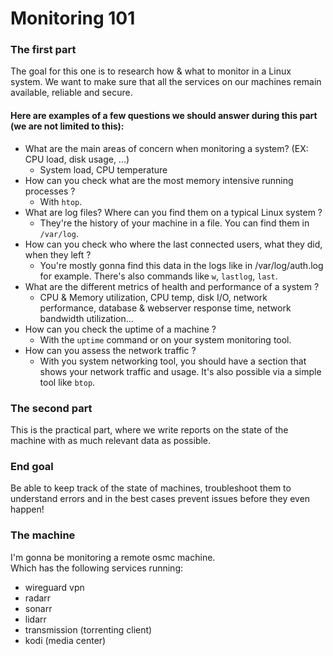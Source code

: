 # Monitoring 101

### The first part

The goal for this one is to research how & what to monitor in a Linux system. We want to make sure that all the services on our machines remain available, reliable and secure.

#### Here are examples of a few questions we should answer during this part (we are not limited to this):
- What are the main areas of concern when monitoring a system? (EX: CPU load, disk usage, ...)
    - System load, CPU temperature
- How can you check what are the most memory intensive running processes ?
    - With `htop`.
- What are log files? Where can you find them on a typical Linux system ?
    - They're the history of your machine in a file. You can find them in `/var/log`.
- How can you check who where the last connected users, what they did, when they left ?
    - You're mostly gonna find this data in the logs like in /var/log/auth.log for example. There's also commands like `w`, `lastlog`, `last`.
- What are the different metrics of health and performance of a system ?
    - CPU & Memory utilization, CPU temp, disk I/O, network performance, database & webserver response time, network bandwidth utilization...
- How can you check the uptime of a machine ?
    - With the `uptime` command or on your system monitoring tool.
- How can you assess the network traffic ?
    - With you system networking tool, you should have a section that shows your network traffic and usage. It's also possible via a simple tool like `btop`.

### The second part

This is the practical part, where we write reports on the state of the machine with as much relevant data as possible.

### End goal 

Be able to keep track of the state of machines, troubleshoot them to understand errors and in the best cases prevent issues before they even happen!

### The machine

I'm gonna be monitoring a remote osmc machine.\
Which has the following services running:

- wireguard vpn
- radarr
- sonarr
- lidarr
- transmission (torrenting client)
- kodi (media center)

